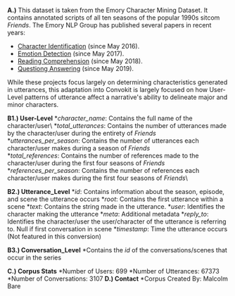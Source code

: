 **A.)** This dataset is taken from the Emory Character Mining Dataset. It contains annotated scripts of all ten seasons of the popular 1990s sitcom _Friends_. The Emory NLP Group has published several papers in recent years:

* [Character Identification](../../../character-identification) (since May 2016).
* [Emotion Detection](../../../emotion-detection) (since May 2017).
* [Reading Comprehension](../../../reading-comprehension) (since May 2018).
* [Questiong Answering](../../../question-answering) (since May 2019).

While these projects focus largely on determining characteristics generated in utterances, this adaptation into Convokit is largely focused on how User-Level patterns of utterance affect a narrative's ability to delineate major and minor characters.  

**B1.) User-Level**
*_character_name_: Contains the full name of the character/user\ 
*_total_utterances_: Contains the number of utterances made by the character/user during the entirety of _Friends_\
*_utterances_per_season_: Contains the number of utterances each character/user makes during a season of _Friends_\
*_total_references_: Contains the number of references made to the character/user during the first four seasons of _Friends_\
*_references_per_season_: Contains the number of references each character/user makes during the first four seasons of _Friends_\

**B2.) Utterance_Level**
*_id_: Contains information about the season, episode, and scene the utterance occurs
*_root_: Contains the first utterance within a scene
*_text_: Contains the string made in the utterance.
*_user_: Identifies the character making the utterance
*_meta_: Additional metadata
*_reply_to_: Identifies the character/user the user/character of the utterance is referring to. Null if first conversation in scene
*_timestamp_: Time the utterance occurs (Not featured in this conversion)

**B3.) Conversation_Level**
*Contains the _id_ of the conversations/scenes that occur in the series

**C.) Corpus Stats**
*Number of Users: 699
*Number of Utterances: 67373
*Number of Conversations: 3107
**D.) Contact**
*Corpus Created By: Malcolm Bare
